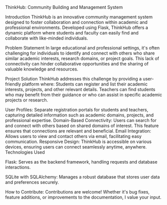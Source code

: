 ThinkHub: Community Building and Management System


Introduction
ThinkHub is an innovative community management system designed to foster collaboration and connection within academic and professional environments.
Developed using Flask, ThinkHub offers a dynamic platform where students and faculty can easily find and collaborate with like-minded
individuals.


Problem Statement
In large educational and professional settings, it's often challenging for individuals to identify and connect with others who share similar academic interests,
research domains, or project goals. This lack of connectivity can hinder collaborative opportunities and the sharing of valuable knowledge and resources.


Project Solution
ThinkHub addresses this challenge by providing a user-friendly platform where:
Students can register and list their academic interests, projects, and other relevant details.
Teachers can find students who may benefit from their guidance or who can assist in specific academic projects or research.



User Profiles: Separate registration portals for students and teachers, capturing detailed information such as academic domains, projects, and professional expertise.
Domain-Based Connectivity: Users can search for and connect with others based on shared domains of interest. This feature ensures that connections are relevant and beneficial.
Email Integration: Allows users to view and contact others via email, facilitating easy communication.
Responsive Design: ThinkHub is accessible on various devices, ensuring users can connect seamlessly anytime, anywhere.
Technologies Used

Flask: Serves as the backend framework, handling requests and database interactions.

SQLite with SQLAlchemy: Manages a robust database that stores user data and preferences securely.

How to Contribute: 
Contributions are welcome! Whether it's bug fixes, feature additions, or improvements to the documentation, I value your input. 



